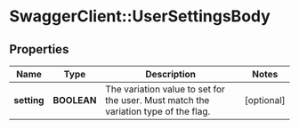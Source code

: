 # SwaggerClient::UserSettingsBody

## Properties
Name | Type | Description | Notes
------------ | ------------- | ------------- | -------------
**setting** | **BOOLEAN** | The variation value to set for the user. Must match the variation type of the flag. | [optional] 


